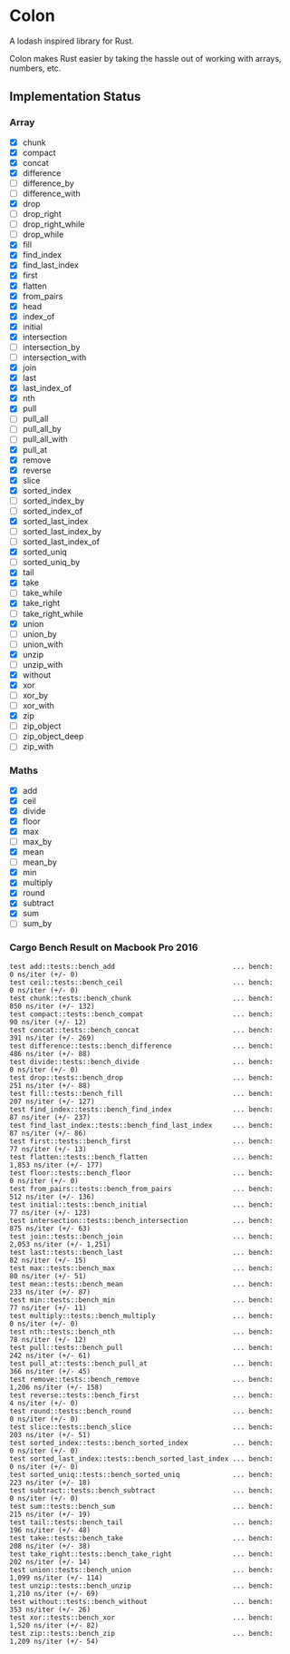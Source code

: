 # Colon
A lodash inspired library for Rust.

Colon makes Rust easier by taking the hassle out of working with arrays,
numbers, etc. 

## Implementation Status

### Array
- [x] chunk
- [x] compact
- [x] concat
- [x] difference
- [ ] difference_by
- [ ] difference_with
- [x] drop
- [ ] drop_right
- [ ] drop_right_while
- [ ] drop_while
- [x] fill
- [x] find_index
- [x] find_last_index
- [x] first
- [x] flatten
- [x] from_pairs
- [x] head
- [x] index_of
- [x] initial
- [x] intersection
- [ ] intersection_by
- [ ] intersection_with
- [x] join
- [x] last
- [x] last_index_of
- [x] nth
- [x] pull
- [ ] pull_all
- [ ] pull_all_by
- [ ] pull_all_with
- [x] pull_at
- [x] remove
- [x] reverse
- [x] slice
- [x] sorted_index
- [ ] sorted_index_by
- [ ] sorted_index_of
- [x] sorted_last_index
- [ ] sorted_last_index_by
- [ ] sorted_last_index_of
- [x] sorted_uniq
- [ ] sorted_uniq_by
- [x] tail
- [x] take
- [ ] take_while
- [x] take_right
- [ ] take_right_while
- [x] union
- [ ] union_by
- [ ] union_with
- [x] unzip
- [ ] unzip_with
- [x] without
- [x] xor
- [ ] xor_by
- [ ] xor_with
- [x] zip
- [ ] zip_object
- [ ] zip_object_deep
- [ ] zip_with

### Maths
- [x] add
- [x] ceil
- [x] divide
- [x] floor
- [x] max
- [ ] max_by
- [x] mean
- [ ] mean_by
- [x] min
- [x] multiply
- [x] round
- [x] subtract
- [x] sum
- [ ] sum_by

### Cargo Bench Result on Macbook Pro 2016
```
test add::tests::bench_add                             ... bench:           0 ns/iter (+/- 0)
test ceil::tests::bench_ceil                           ... bench:           0 ns/iter (+/- 0)
test chunk::tests::bench_chunk                         ... bench:         850 ns/iter (+/- 132)
test compact::tests::bench_compat                      ... bench:          90 ns/iter (+/- 12)
test concat::tests::bench_concat                       ... bench:         391 ns/iter (+/- 269)
test difference::tests::bench_difference               ... bench:         486 ns/iter (+/- 88)
test divide::tests::bench_divide                       ... bench:           0 ns/iter (+/- 0)
test drop::tests::bench_drop                           ... bench:         251 ns/iter (+/- 88)
test fill::tests::bench_fill                           ... bench:         207 ns/iter (+/- 127)
test find_index::tests::bench_find_index               ... bench:          87 ns/iter (+/- 237)
test find_last_index::tests::bench_find_last_index     ... bench:          87 ns/iter (+/- 86)
test first::tests::bench_first                         ... bench:          77 ns/iter (+/- 13)
test flatten::tests::bench_flatten                     ... bench:       1,853 ns/iter (+/- 177)
test floor::tests::bench_floor                         ... bench:           0 ns/iter (+/- 0)
test from_pairs::tests::bench_from_pairs               ... bench:         512 ns/iter (+/- 136)
test initial::tests::bench_initial                     ... bench:          77 ns/iter (+/- 123)
test intersection::tests::bench_intersection           ... bench:         875 ns/iter (+/- 63)
test join::tests::bench_join                           ... bench:       2,053 ns/iter (+/- 1,251)
test last::tests::bench_last                           ... bench:          82 ns/iter (+/- 15)
test max::tests::bench_max                             ... bench:          80 ns/iter (+/- 51)
test mean::tests::bench_mean                           ... bench:         233 ns/iter (+/- 87)
test min::tests::bench_min                             ... bench:          77 ns/iter (+/- 11)
test multiply::tests::bench_multiply                   ... bench:           0 ns/iter (+/- 0)
test nth::tests::bench_nth                             ... bench:          78 ns/iter (+/- 12)
test pull::tests::bench_pull                           ... bench:         242 ns/iter (+/- 61)
test pull_at::tests::bench_pull_at                     ... bench:         366 ns/iter (+/- 45)
test remove::tests::bench_remove                       ... bench:       1,206 ns/iter (+/- 158)
test reverse::tests::bench_first                       ... bench:           4 ns/iter (+/- 0)
test round::tests::bench_round                         ... bench:           0 ns/iter (+/- 0)
test slice::tests::bench_slice                         ... bench:         203 ns/iter (+/- 51)
test sorted_index::tests::bench_sorted_index           ... bench:           0 ns/iter (+/- 0)
test sorted_last_index::tests::bench_sorted_last_index ... bench:           0 ns/iter (+/- 0)
test sorted_uniq::tests::bench_sorted_uniq             ... bench:         223 ns/iter (+/- 18)
test subtract::tests::bench_subtract                   ... bench:           0 ns/iter (+/- 0)
test sum::tests::bench_sum                             ... bench:         215 ns/iter (+/- 19)
test tail::tests::bench_tail                           ... bench:         196 ns/iter (+/- 48)
test take::tests::bench_take                           ... bench:         208 ns/iter (+/- 38)
test take_right::tests::bench_take_right               ... bench:         202 ns/iter (+/- 14)
test union::tests::bench_union                         ... bench:       1,099 ns/iter (+/- 114)
test unzip::tests::bench_unzip                         ... bench:       1,210 ns/iter (+/- 69)
test without::tests::bench_without                     ... bench:         353 ns/iter (+/- 26)
test xor::tests::bench_xor                             ... bench:       1,520 ns/iter (+/- 82)
test zip::tests::bench_zip                             ... bench:       1,209 ns/iter (+/- 54)
```